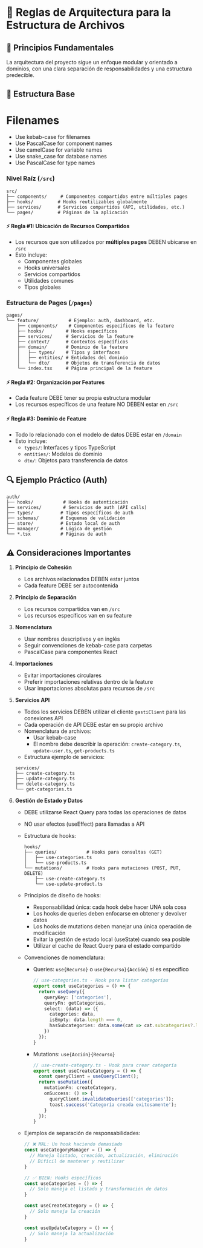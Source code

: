 # 📁 Reglas de Arquitectura para la Estructura de Archivos

## 🎯 Principios Fundamentales

La arquitectura del proyecto sigue un enfoque modular y orientado a dominios, con una clara separación de responsabilidades y una estructura predecible.

## 📂 Estructura Base

# Filenames 

- Use kebab-case for filenames
- Use PascalCase for component names
- Use camelCase for variable names
- Use snake_case for database names
- Use PascalCase for type names

### Nivel Raíz (`/src`)

```
src/
├── components/     # Componentes compartidos entre múltiples pages
├── hooks/         # Hooks reutilizables globalmente
├── services/      # Servicios compartidos (API, utilidades, etc.)
└── pages/         # Páginas de la aplicación
```

#### ⚡ Regla #1: Ubicación de Recursos Compartidos
- Los recursos que son utilizados por **múltiples pages** DEBEN ubicarse en `/src`
- Esto incluye:
  - Componentes globales
  - Hooks universales
  - Servicios compartidos
  - Utilidades comunes
  - Tipos globales

### Estructura de Pages (`/pages`)

```
pages/
└── feature/           # Ejemplo: auth, dashboard, etc.
    ├── components/    # Componentes específicos de la feature
    ├── hooks/        # Hooks específicos
    ├── services/     # Servicios de la feature
    ├── context/      # Contextos específicos
    ├── domain/       # Dominio de la feature
    │   ├── types/    # Tipos y interfaces
    │   ├── entities/ # Entidades del dominio
    │   └── dto/      # Objetos de transferencia de datos
    └── index.tsx     # Página principal de la feature
```

#### ⚡ Regla #2: Organización por Features
- Cada feature DEBE tener su propia estructura modular
- Los recursos específicos de una feature NO DEBEN estar en `/src`

#### ⚡ Regla #3: Dominio de Feature
- Todo lo relacionado con el modelo de datos DEBE estar en `/domain`
- Esto incluye:
  - `types/`: Interfaces y tipos TypeScript
  - `entities/`: Modelos de dominio
  - `dto/`: Objetos para transferencia de datos

## 🔍 Ejemplo Práctico (Auth)

```
auth/
├── hooks/           # Hooks de autenticación
├── services/        # Servicios de auth (API calls)
├── types/          # Tipos específicos de auth
├── schemas/        # Esquemas de validación
├── store/          # Estado local de auth
├── manager/        # Lógica de gestión
└── *.tsx           # Páginas de auth
```

## ⚠️ Consideraciones Importantes

1. **Principio de Cohesión**
   - Los archivos relacionados DEBEN estar juntos
   - Cada feature DEBE ser autocontenida

2. **Principio de Separación**
   - Los recursos compartidos van en `/src`
   - Los recursos específicos van en su feature

3. **Nomenclatura**
   - Usar nombres descriptivos y en inglés
   - Seguir convenciones de kebab-case para carpetas
   - PascalCase para componentes React

4. **Importaciones**
   - Evitar importaciones circulares
   - Preferir importaciones relativas dentro de la feature
   - Usar importaciones absolutas para recursos de `/src` 

5. **Servicios API**
   - Todos los servicios DEBEN utilizar el cliente `gastiClient` para las conexiones API
   - Cada operación de API DEBE estar en su propio archivo
   - Nomenclatura de archivos:
     - Usar kebab-case
     - El nombre debe describir la operación: `create-category.ts`, `update-user.ts`, `get-products.ts`
   - Estructura ejemplo de servicios:
   ```
   services/
   ├── create-category.ts
   ├── update-category.ts
   ├── delete-category.ts
   └── get-categories.ts
   ```

6. **Gestión de Estado y Datos**
   - DEBE utilizarse React Query para todas las operaciones de datos
   - NO usar efectos (useEffect) para llamadas a API
   - Estructura de hooks:
     ```
     hooks/
     ├── queries/           # Hooks para consultas (GET)
     │   ├── use-categories.ts
     │   └── use-products.ts
     └── mutations/         # Hooks para mutaciones (POST, PUT, DELETE)
         ├── use-create-category.ts
         └── use-update-product.ts
     ```
   - Principios de diseño de hooks:
     - Responsabilidad única: cada hook debe hacer UNA sola cosa
     - Los hooks de queries deben enfocarse en obtener y devolver datos
     - Los hooks de mutations deben manejar una única operación de modificación
     - Evitar la gestión de estado local (useState) cuando sea posible
     - Utilizar el cache de React Query para el estado compartido

   - Convenciones de nomenclatura:
     - Queries: `use{Recurso}` o `use{Recurso}{Acción}` si es específico
       ```typescript
       // use-categories.ts - Hook para listar categorías
       export const useCategories = () => {
         return useQuery({
           queryKey: ['categories'],
           queryFn: getCategories,
           select: (data) => ({
             categories: data,
             isEmpty: data.length === 0,
             hasSubcategories: data.some(cat => cat.subcategories?.length > 0)
           })
         });
       }
       ```

     - Mutations: `use{Acción}{Recurso}`
       ```typescript
       // use-create-category.ts - Hook para crear categoría
       export const useCreateCategory = () => {
         const queryClient = useQueryClient();
         return useMutation({
           mutationFn: createCategory,
           onSuccess: () => {
             queryClient.invalidateQueries(['categories']);
             toast.success('Categoría creada exitosamente');
           }
         });
       }
       ```

   - Ejemplos de separación de responsabilidades:
     ```typescript
     // ❌ MAL: Un hook haciendo demasiado
     const useCategoryManager = () => {
       // Maneja listado, creación, actualización, eliminación
       // Difícil de mantener y reutilizar
     }

     // ✅ BIEN: Hooks específicos
     const useCategories = () => {
       // Solo maneja el listado y transformación de datos
     }

     const useCreateCategory = () => {
       // Solo maneja la creación
     }

     const useUpdateCategory = () => {
       // Solo maneja la actualización
     }
     ``` 